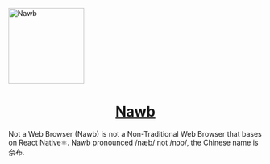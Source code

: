 <a href="#" target="_blank" rel="noopener noreferrer"><img width="150" src="https://i.loli.net/2021/11/25/Li6asB8hHQOJKVp.png" alt="Nawb" /></a>

<p align="center">

  
  <a href="#" target="_blank" rel="noopener noreferrer">
    <h1 align="center">Nawb</h1>
  </a>
</p>


Not a Web Browser (Nawb) is not a Non-Traditional Web Browser that bases on React Native⚛️. Nawb pronounced /næb/ not /nɔb/, the Chinese name is 奈布.
